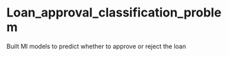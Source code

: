# Loan_approval_classification_problem
Built Ml models to predict whether to approve or reject the loan
